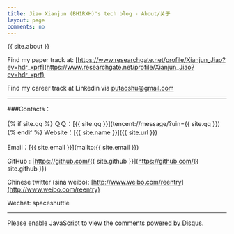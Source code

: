 ```yaml
---
title: Jiao Xianjun (BH1RXH)'s tech blog - About/关于
layout: page
comments: no
---
```


<div id="google_translate_element"></div><script type="text/javascript">
function googleTranslateElementInit() {
  new google.translate.TranslateElement({pageLanguage: 'zh-CN', layout: google.translate.TranslateElement.InlineLayout.HORIZONTAL, multilanguagePage: true, gaTrack: true, gaId: 'UA-56112029-1'}, 'google_translate_element');
}
</script><script type="text/javascript" src="//translate.google.com/translate_a/element.js?cb=googleTranslateElementInit"></script>


{{ site.about }}

Find my paper track at: [https://www.researchgate.net/profile/Xianjun_Jiao?ev=hdr_xprf](https://www.researchgate.net/profile/Xianjun_Jiao?ev=hdr_xprf)

Find my career track at Linkedin via [putaoshu@gmail.com](mailto:putaoshu@gmail.com)

----

###Contacts：

{% if site.qq %}
ＱＱ：[{{ site.qq }}](tencent://message/?uin={{ site.qq }})
{% endif %}
Website：[{{ site.name }}]({{ site.url }})

Email：[{{ site.email }}](mailto:{{ site.email }})

GitHub : [https://github.com/{{ site.github }}](https://github.com/{{ site.github }})

Chinese twitter (sina weibo): [http://www.weibo.com/reentry](http://www.weibo.com/reentry)

Wechat: spaceshuttle



----



<div id="disqus_thread"></div>
<script type="text/javascript">
    /* * * CONFIGURATION VARIABLES: EDIT BEFORE PASTING INTO YOUR WEBPAGE * * */
    var disqus_shortname = 'jiaoxianjun'; // required: replace example with your forum shortname

    /* * * DON'T EDIT BELOW THIS LINE * * */
    (function() {
        var dsq = document.createElement('script'); dsq.type = 'text/javascript'; dsq.async = true;
        dsq.src = '//' + disqus_shortname + '.disqus.com/embed.js';
        (document.getElementsByTagName('head')[0] || document.getElementsByTagName('body')[0]).appendChild(dsq);
    })();
</script>
<noscript>Please enable JavaScript to view the <a href="http://disqus.com/?ref_noscript">comments powered by Disqus.</a></noscript>


<script>
  (function(i,s,o,g,r,a,m){i['GoogleAnalyticsObject']=r;i[r]=i[r]||function(){
  (i[r].q=i[r].q||[]).push(arguments)},i[r].l=1*new Date();a=s.createElement(o),
  m=s.getElementsByTagName(o)[0];a.async=1;a.src=g;m.parentNode.insertBefore(a,m)
  })(window,document,'script','//www.google-analytics.com/analytics.js','ga');

  ga('create', 'UA-56112029-1', 'auto');
  ga('send', 'pageview');

</script>
